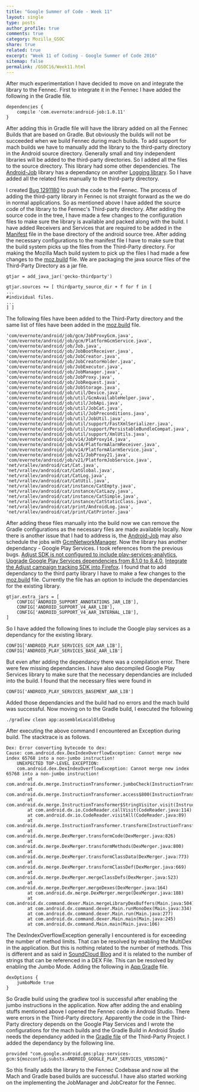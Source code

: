 ```yaml
---
title: "Google Summer of Code - Week 11"
layout: single
type: posts
author_profile: true
comments: true
category: Mozilla_GSOC
share: true
related: true
excerpt: "Week 11 of Coding - Google Summer of Code 2016"
sitemap: false
permalink: /GSOC16/Week11.html
---
```


After much experimentation I have decided to move on and integrate the library to the Fennec. First to integrate it in the Fennec I have added the following in the Gradle file.

    dependencies {
        compile 'com.evernote:android-job:1.0.11'
    }

After adding this in Gradle file will have the library added on all the Fennec Builds that are based on Gradle. But obviously the builds will not be succeeded when we build Fennec during mach builds. To add support for mach builds we have to manually add the library to the third-party directory in the Android source directory. Generally small and tiny independent libraries will be added to the third-party directories. So I added all the files to the source directory. This library had some other dependencies. The [Android-Job](https://github.com/evernote/android-job) library has a dependancy on another [Logging library](https://github.com/vRallev/cat). So I have added all the related files manually to the third-party directory. 

I created [Bug 1291180](https://bugzilla.mozilla.org/show_bug.cgi?id=1291180) to push the code to the Fennec. The process of adding the third-party library in Fennec is not straight forward as the we do in normal applications. So as mentioned above I have added the source code of the library to the Fennec's Third-party directory. After adding the source code in the tree, I have made a few changes to the configuration files to make sure the library is available and packed along with the build. I have added Receivers and Services that are required to be added in the [Manifest](https://dxr.mozilla.org/mozilla-central/source/mobile/android/base/AndroidManifest.xml.in) file in the base directory of the android source tree. After adding the necessary configurations to the manifest file I have to make sure that the build system picks up the files from the Third-Party directory. For making the Mozilla Mach build system to pick up the files I had made a few changes to the [moz.build](https://dxr.mozilla.org/mozilla-central/source/mobile/android/base/moz.build) file. We are packaging the java source files of the Third-Party Directory as a jar file.
    
    gtjar = add_java_jar('gecko-thirdparty')
    
    gtjar.sources += [ thirdparty_source_dir + f for f in [
    ...
    #individual files.
    ...
    ] ]
    
The following files have been added to the Third-Party directory and the same list of files have been added in the [moz.build](https://dxr.mozilla.org/mozilla-central/source/mobile/android/base/moz.build) file.

    'com/evernote/android/job/gcm/JobProxyGcm.java',
    'com/evernote/android/job/gcm/PlatformGcmService.java',
    'com/evernote/android/job/Job.java',
    'com/evernote/android/job/JobBootReceiver.java',
    'com/evernote/android/job/JobCreator.java',
    'com/evernote/android/job/JobCreatorHolder.java',
    'com/evernote/android/job/JobExecutor.java',
    'com/evernote/android/job/JobManager.java',
    'com/evernote/android/job/JobProxy.java',
    'com/evernote/android/job/JobRequest.java',
    'com/evernote/android/job/JobStorage.java',
    'com/evernote/android/job/util/Device.java',
    'com/evernote/android/job/util/GcmAvailableHelper.java',
    'com/evernote/android/job/util/JobApi.java',
    'com/evernote/android/job/util/JobCat.java',
    'com/evernote/android/job/util/JobPreconditions.java',
    'com/evernote/android/job/util/JobUtil.java',
    'com/evernote/android/job/util/support/FastXmlSerializer.java',
    'com/evernote/android/job/util/support/PersistableBundleCompat.java',
    'com/evernote/android/job/util/support/XmlUtils.java',
    'com/evernote/android/job/v14/JobProxy14.java',
    'com/evernote/android/job/v14/PlatformAlarmReceiver.java',
    'com/evernote/android/job/v14/PlatformAlarmService.java',
    'com/evernote/android/job/v21/JobProxy21.java',
    'com/evernote/android/job/v21/PlatformJobService.java',
    'net/vrallev/android/cat/Cat.java',
    'net/vrallev/android/cat/CatGlobal.java',
    'net/vrallev/android/cat/CatLog.java',
    'net/vrallev/android/cat/CatUtil.java',
    'net/vrallev/android/cat/instance/CatEmpty.java',
    'net/vrallev/android/cat/instance/CatLazy.java',
    'net/vrallev/android/cat/instance/CatSimple.java',
    'net/vrallev/android/cat/instance/CatStaticClass.java',
    'net/vrallev/android/cat/print/AndroidLog.java',
    'net/vrallev/android/cat/print/CatPrinter.java'

After adding these files manually into the build now we can remove the Gradle configurations as the necessary files are made available locally. Now there is another issue that I had to address is, the [Android-Job](https://github.com/evernote/android-job) may also schedule the jobs with [GcmNetworkManager](https://developers.google.com/android/reference/com/google/android/gms/gcm/GcmNetworkManager). Now the library has another dependancy - Google Play Services. I took references from the previous bugs. [Adjust SDK is not configured to include play-services-analytics](https://bugzilla.mozilla.org/show_bug.cgi?id=1233238), [Upgrade Google Play Services dependencies from 8.1.0 to 8.4.0](https://bugzilla.mozilla.org/show_bug.cgi?id=1247047), [Integrate the Adjust campaign tracking SDK into Firefox](https://bugzilla.mozilla.org/show_bug.cgi?id=1143888). I found that to add dependancy to the third party library I have to make a few changes to the [moz.build](https://dxr.mozilla.org/mozilla-central/source/mobile/android/base/moz.build) file. Currently the file  has an option to include the dependancies for the existing library.

    gtjar.extra_jars = [
        CONFIG['ANDROID_SUPPORT_ANNOTATIONS_JAR_LIB'],
        CONFIG['ANDROID_SUPPORT_V4_AAR_LIB'],
        CONFIG['ANDROID_SUPPORT_V4_AAR_INTERNAL_LIB'],
    ]

So I have added the following lines to include the Google play services as a dependancy for the existing library.

    CONFIG['ANDROID_PLAY_SERVICES_GCM_AAR_LIB'],
    CONFIG['ANDROID_PLAY_SERVICES_BASE_AAR_LIB']

But even after adding the dependancy there was a compilation error. There were few missing dependancies. I have also decompiled Google Play Services library to make sure that the necessary dependancies are included into the build. I found that the necessary files were found in 
    
    CONFIG['ANDROID_PLAY_SERVICES_BASEMENT_AAR_LIB']

Added those dependancies and the build had no errors and the mach build was successful. Now moving on to the Gradle build, I executed the following

    ./gradlew clean app:assembleLocalOldDebug

After executing the above command I encountered an Exception during build. The stacktrace is as follows.


    Dex: Error converting bytecode to dex:
    Cause: com.android.dex.DexIndexOverflowException: Cannot merge new index 65768 into a non-jumbo instruction!
        UNEXPECTED TOP-LEVEL EXCEPTION:
        com.android.dex.DexIndexOverflowException: Cannot merge new index 65768 into a non-jumbo instruction!
            at com.android.dx.merge.InstructionTransformer.jumboCheck(InstructionTransformer.java:111)
            at com.android.dx.merge.InstructionTransformer.access$800(InstructionTransformer.java:26)
            at com.android.dx.merge.InstructionTransformer$StringVisitor.visit(InstructionTransformer.java:74)
            at com.android.dx.io.CodeReader.callVisit(CodeReader.java:114)
            at com.android.dx.io.CodeReader.visitAll(CodeReader.java:89)
            at com.android.dx.merge.InstructionTransformer.transform(InstructionTransformer.java:50)
            at com.android.dx.merge.DexMerger.transformCode(DexMerger.java:826)
            at com.android.dx.merge.DexMerger.transformMethods(DexMerger.java:800)
            at com.android.dx.merge.DexMerger.transformClassData(DexMerger.java:773)
            at com.android.dx.merge.DexMerger.transformClassDef(DexMerger.java:669)
            at com.android.dx.merge.DexMerger.mergeClassDefs(DexMerger.java:523)
            at com.android.dx.merge.DexMerger.mergeDexes(DexMerger.java:164)
            at com.android.dx.merge.DexMerger.merge(DexMerger.java:188)
            at com.android.dx.command.dexer.Main.mergeLibraryDexBuffers(Main.java:504)
            at com.android.dx.command.dexer.Main.runMonoDex(Main.java:334)
            at com.android.dx.command.dexer.Main.run(Main.java:277)
            at com.android.dx.command.dexer.Main.main(Main.java:245)
            at com.android.dx.command.Main.main(Main.java:106)
            
The DexIndexOverflowException generally I encountered is for exceeding the number of method limits. That can be resolved by enabling the MultiDex in the application. But this is nothing related to the number of methods. This is different and as said in [SoundCloud Blog](https://developers.soundcloud.com/blog/congratulations-you-have-a-lot-of-code-remedying-androids-method-limit-part-1) and it is related to the number of strings that can be referenced in a DEX File. This can be resolved by enabling the Jumbo Mode. Adding the following in [App Gradle](https://dxr.mozilla.org/mozilla-central/source/mobile/android/app/build.gradle) file.
    
    dexOptions {
        jumboMode true
    }
    
So Gradle build using the gradlew tool is successful after enabling the jumbo instructions in the application. Now after adding the and enabling stuffs mentioned above I opened the Fennec code in Android Studio. There were errors in the Third-Party directory. Apparently the code in the Third-Party directory depends on the Google Play Services and I wrote the configurations for the mach builds and the Gradle Build in Android Studio needs the dependancy added in the [Gradle file](https://dxr.mozilla.org/mozilla-central/source/mobile/android/thirdparty/build.gradle) of the Third-Party Project. I added the dependancy by the following line.

    provided "com.google.android.gms:play-services-gcm:${mozconfig.substs.ANDROID_GOOGLE_PLAY_SERVICES_VERSION}"
    
So this finally adds the library to the Fennec Codebase and now all the Mach and Gradle based builds are successful. I have also started working on the implementing the JobManager and JobCreator for the Fennec.

